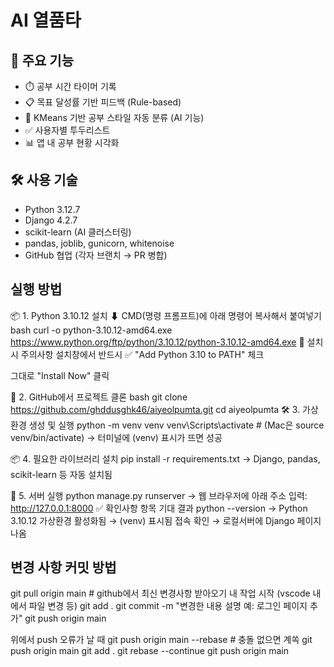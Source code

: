 # AI 열품타

## 📌 주요 기능
- ⏱️ 공부 시간 타이머 기록
- 📋 목표 달성률 기반 피드백 (Rule-based)
- 🧠 KMeans 기반 공부 스타일 자동 분류 (AI 기능)
- ✅ 사용자별 투두리스트
- 📊 앱 내 공부 현황 시각화

## 🛠️ 사용 기술
- Python 3.12.7
- Django 4.2.7
- scikit-learn (AI 클러스터링)
- pandas, joblib, gunicorn, whitenoise
- GitHub 협업 (각자 브랜치 → PR 병합)

## 실행 방법 
📦 1. Python 3.10.12 설치
⬇ CMD(명령 프롬프트)에 아래 명령어 복사해서 붙여넣기
bash
curl -o python-3.10.12-amd64.exe https://www.python.org/ftp/python/3.10.12/python-3.10.12-amd64.exe
🔧 설치 시 주의사항
설치창에서 반드시 ✅ "Add Python 3.10 to PATH" 체크

그대로 "Install Now" 클릭

📁 2. GitHub에서 프로젝트 클론
bash
git clone https://github.com/ghddusghk46/aiyeolpumta.git
cd aiyeolpumta
🛠️ 3. 가상환경 생성 및 실행
python -m venv venv
venv\Scripts\activate     # (Mac은 source venv/bin/activate)
→ 터미널에 (venv) 표시가 뜨면 성공

📦 4. 필요한 라이브러리 설치
pip install -r requirements.txt
→ Django, pandas, scikit-learn 등 자동 설치됨

🚀 5. 서버 실행
python manage.py runserver
→ 웹 브라우저에 아래 주소 입력:
http://127.0.0.1:8000
✅ 확인사항
항목	기대 결과
python --version	→ Python 3.10.12
가상환경 활성화됨	→ (venv) 표시됨
접속 확인	→ 로컬서버에 Django 페이지 나옴

## 변경 사항 커밋 방법
git pull origin main # github에서 최신 변경사항 받아오기
내 작업 시작 (vscode 내에서 파일 변경 등)
git add .
git commit -m "변경한 내용 설명 예: 로그인 페이지 추가"
git push origin main

위에서 push 오류가 날 때
git push origin main --rebase # 충돌 없으면 계쏙
git push origin main
git add .
git rebase --continue
git push origin main
